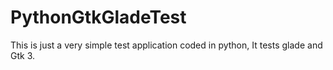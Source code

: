 PythonGtkGladeTest
==================

This is just a very simple test application coded in python, It tests glade and Gtk 3.
